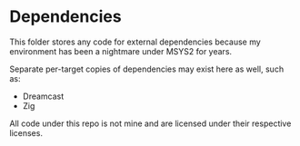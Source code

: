 # Dependencies

This folder stores any code for external dependencies because my environment has been a nightmare under MSYS2 for years.

Separate per-target copies of dependencies may exist here as well, such as:
* Dreamcast
* Zig

All code under this repo is not mine and are licensed under their respective licenses.